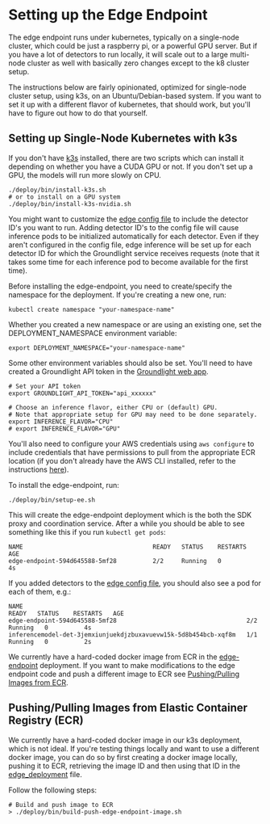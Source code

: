 
# Setting up the Edge Endpoint

The edge endpoint runs under kubernetes, typically on a single-node cluster, which could be just a raspberry pi, or a powerful GPU server.  But if you have a lot of detectors to run locally, it will scale out to a large multi-node cluster as well with basically zero changes except to the k8 cluster setup. 

The instructions below are fairly opinionated, optimized for single-node cluster setup, using k3s, on an Ubuntu/Debian-based system.  If you want to set it up with a different flavor of kubernetes, that should work, but you'll have to figure out how to do that yourself.

## Setting up Single-Node Kubernetes with k3s

If you don't have [k3s](https://docs.k3s.io/) installed, there are two scripts which can install it depending on whether you have a CUDA GPU or not.  If you don't set up a GPU, the models will run more slowly on CPU.

```shell
./deploy/bin/install-k3s.sh
# or to install on a GPU system
./deploy/bin/install-k3s-nvidia.sh
```

You might want to customize the [edge config file](../configs/edge-config.yaml) to include the detector ID's you want to run.  Adding detector ID's to the config file will cause inference pods to be initialized automatically for each detector. Even if they aren't configured in the config file,
edge inference will be set up for each detector ID for which the Groundlight service receives requests (note that it
takes some time for each inference pod to become available for the first time).

Before installing the edge-endpoint, you need to create/specify the namespace for the deployment. If you're creating a new one, run:

```
kubectl create namespace "your-namespace-name"
```

Whether you created a new namespace or are using an existing one, set the DEPLOYMENT_NAMESPACE environment variable:
```
export DEPLOYMENT_NAMESPACE="your-namespace-name"
```

Some other environment variables should also be set. You'll need to have created
a Groundlight API token in the [Groundlight web app](https://app.groundlight.ai/reef/my-account/api-tokens).
```
# Set your API token
export GROUNDLIGHT_API_TOKEN="api_xxxxxx"

# Choose an inference flavor, either CPU or (default) GPU.
# Note that appropriate setup for GPU may need to be done separately.
export INFERENCE_FLAVOR="CPU"
# export INFERENCE_FLAVOR="GPU"
```

You'll also need to configure your AWS credentials using `aws configure` to include credentials that have permissions to pull from the appropriate ECR location (if you don't already have the AWS CLI installed, refer to the instructions [here](https://docs.aws.amazon.com/cli/latest/userguide/getting-started-install.html)).

To install the edge-endpoint, run:
```shell
./deploy/bin/setup-ee.sh
```

This will create the edge-endpoint deployment which is the both the SDK proxy and coordination service. After a while you should be able to see something like this if you run `kubectl get pods`:

```
NAME                                    READY   STATUS    RESTARTS   AGE
edge-endpoint-594d645588-5mf28          2/2     Running   0          4s
```

If you added detectors to the [edge config file](../configs/edge-config.yaml), you should also see a pod for each of them, e.g.:

```
NAME                                                              READY   STATUS    RESTARTS   AGE
edge-endpoint-594d645588-5mf28                                    2/2     Running   0          4s
inferencemodel-det-3jemxiunjuekdjzbuxavuevw15k-5d8b454bcb-xqf8m   1/1     Running   0          2s
```

We currently have a hard-coded docker image from ECR in the [edge-endpoint](/edge-endpoint/deploy/k3s/edge_deployment.yaml)
deployment. If you want to make modifications to the edge endpoint code and push a different
image to ECR see [Pushing/Pulling Images from ECR](#pushingpulling-images-from-elastic-container-registry-ecr).


## Pushing/Pulling Images from Elastic Container Registry (ECR)

We currently have a hard-coded docker image in our k3s deployment, which is not ideal.
If you're testing things locally and want to use a different docker image, you can do so
by first creating a docker image locally, pushing it to ECR, retrieving the image ID and
then using that ID in the [edge_deployment](k3s/edge_deployment/edge_deployment.yaml) file.

Follow the following steps:

```shell
# Build and push image to ECR
> ./deploy/bin/build-push-edge-endpoint-image.sh
```
